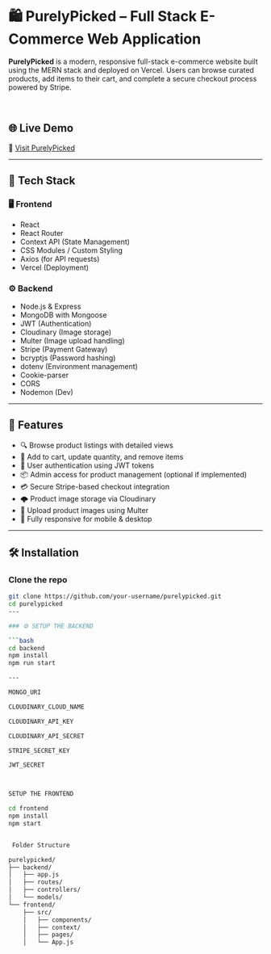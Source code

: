 # 🛍️ PurelyPicked – Full Stack E-Commerce Web Application

**PurelyPicked** is a modern, responsive full-stack e-commerce website built using the MERN stack and deployed on Vercel. Users can browse curated products, add items to their cart, and complete a secure checkout process powered by Stripe.

<br>

## 🌐 Live Demo

🔗 [Visit PurelyPicked](https://purelypicked-frontend.vercel.app)

---

## 🧰 Tech Stack

### 🖥️ Frontend
- React
- React Router
- Context API (State Management)
- CSS Modules / Custom Styling
- Axios (for API requests)
- Vercel (Deployment)

### ⚙️ Backend
- Node.js & Express
- MongoDB with Mongoose
- JWT (Authentication)
- Cloudinary (Image storage)
- Multer (Image upload handling)
- Stripe (Payment Gateway)
- bcryptjs (Password hashing)
- dotenv (Environment management)
- Cookie-parser
- CORS
- Nodemon (Dev)

---

## 🔐 Features

- 🔍 Browse product listings with detailed views
- 🛒 Add to cart, update quantity, and remove items
- 🔐 User authentication using JWT tokens
- 📦 Admin access for product management (optional if implemented)
- 💳 Secure Stripe-based checkout integration
- 🌩️ Product image storage via Cloudinary
- 📁 Upload product images using Multer
- 📱 Fully responsive for mobile & desktop

---

## 🛠️ Installation

### Clone the repo

```bash
git clone https://github.com/your-username/purelypicked.git
cd purelypicked
---

### ⚙️ SETUP THE BACKEND

```bash
cd backend
npm install
npm run start

---

MONGO_URI

CLOUDINARY_CLOUD_NAME

CLOUDINARY_API_KEY

CLOUDINARY_API_SECRET

STRIPE_SECRET_KEY

JWT_SECRET



SETUP THE FRONTEND

cd frontend
npm install
npm start


 Folder Structure

purelypicked/
├── backend/
│   ├── app.js
│   ├── routes/
│   ├── controllers/
│   └── models/
└── frontend/
    ├── src/
    │   ├── components/
    │   ├── context/
    │   ├── pages/
    │   └── App.js

